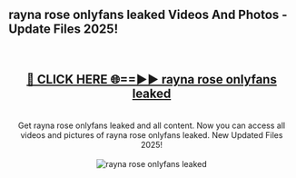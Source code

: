 <h2>rayna rose onlyfans leaked Videos And Photos - Update Files 2025!</h2>
<br>
<div align="center">
<h2><a href="https://top-ai-tools.click/QrbHav" rel="nofollow">🔴 CLICK HERE 🌐==►► rayna rose onlyfans leaked</a></h2>
<br>
Get rayna rose onlyfans leaked and all content. Now you can access all videos and pictures of rayna rose onlyfans leaked. New Updated Files 2025!
<br>
<br>
<a href="https://top-ai-tools.click/QrbHav" rel="nofollow" data-target="animated-image.originalLink"><img src="https://i.ibb.co.com/WyWwxjT/player-gif2.gif" alt="rayna rose onlyfans leaked" style="max-width: 100%; display: inline-block;" data-target="animated-image.originalImage"></a>
</div>
<br>